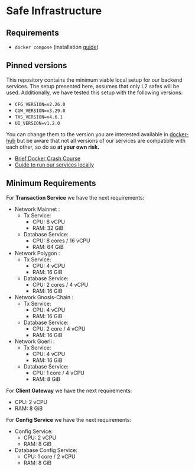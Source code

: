 # Safe Infrastructure

## Requirements

- `docker compose` (installation [guide](https://docs.docker.com/compose/install/))

## Pinned versions

This repository contains the minimum viable local setup for our backend services.
The setup presented here, assumes that only L2 safes will be used. Additionally, we have tested this setup with the following versions:

- `CFG_VERSION=v2.26.0`
- `CGW_VERSION=v3.29.0`
- `TXS_VERSION=v4.6.1`
- `UI_VERSION=v1.2.0`

You can change them to the version you are interested available in [docker-hub](https://hub.docker.com/u/safeglobal) but be aware that not all versions of our services are compatible with each other, so do so **at your own risk.**

- [Brief Docker Crash Course](docker_cheatsheet.md)
- [Guide to run our services locally](running_locally.md)

## Minimum Requirements

For **Transaction Service** we have the next requirements:
- Network Mainnet :
	- Tx Service:
		- CPU: 8 vCPU
		- RAM: 32 GiB
	- Database Service:
		- CPU:  8 cores / 16 vCPU
		- RAM: 64 GiB
- Network Polygon :
	- Tx Service:
		- CPU: 4 vCPU
		- RAM: 16 GiB
	- Database Service:
		- CPU: 2 cores / 4 vCPU
		- RAM: 16 GiB
- Network Gnosis-Chain :
	- Tx Service:
		- CPU: 4 vCPU
		- RAM: 16 GiB
	- Database Service:
		- CPU: 2 core / 4 vCPU
		- RAM: 16 GiB
- Network Goerli :
	- Tx Service:
		- CPU: 4 vCPU
		- RAM: 16 GiB
	- Database Service:
		- CPU: 1 core / 4 vCPU
		- RAM: 8 GiB

For **Client Gateway** we have the next requirements:
- CPU: 2 vCPU
- RAM: 8 GiB

For **Config Service** we have the next requirements:
- Config Service:
	- CPU: 2 vCPU
	-  RAM: 8 GiB
- Database Config Service:
	- CPU: 1 core / 2 vCPU
	- RAM: 8 GiB

